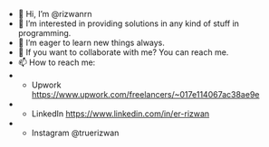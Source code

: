 - 👋 Hi, I’m @rizwanrn
- 👀 I’m interested in providing solutions in any kind of stuff in programming.
- 🌱 I’m eager to learn new things always.
- 💞️ If you want to collaborate with me? You can reach me.
- 📫 How to reach me:
- - Upwork https://www.upwork.com/freelancers/~017e114067ac38ae9e
- - LinkedIn https://www.linkedin.com/in/er-rizwan
- - Instagram @truerizwan

<!---
rizwanrn/rizwanrn is a ✨ special ✨ repository because its `README.md` (this file) appears on your GitHub profile.
You can click the Preview link to take a look at your changes.
--->
